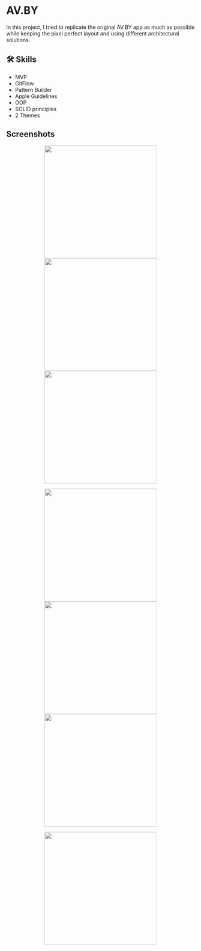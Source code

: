 
# AV.BY

In this project, I tried to replicate the original AV.BY app as much as possible while keeping the pixel perfect layout and using different architectural solutions.
## 🛠 Skills
- MVP
- GitFlow
- Pattern Builder
- Apple Guidelines
- OOP
- SOLID principles
- 2 Themes

## Screenshots

<p align="center">
  <img src="https://github.com/EvgeniMityulya/AVBY/assets/90418758/e6d97f2a-60f6-4890-89ec-aaf996f8ac5f" width="300">
  <img src="https://github.com/EvgeniMityulya/AVBY/assets/90418758/b5ed5f09-4c30-49e8-a5f7-f27a3bb1f5d2" width="300">
  <img src="https://github.com/EvgeniMityulya/AVBY/assets/90418758/afc93fac-072d-4de8-b182-ac79b3ca9634" width="300">
</p>

<p align="center">
  <img src="https://github.com/EvgeniMityulya/AVBY/assets/90418758/c2415e62-c4c6-4cd0-a9ec-4308221191a1" width="300">
  <img src="https://github.com/EvgeniMityulya/AVBY/assets/90418758/d6c0bbb2-c7ed-4a36-af8a-392c9366ccd5" width="300">
  <img src="https://github.com/EvgeniMityulya/AVBY/assets/90418758/f620144d-fcea-4e23-858e-d2a81a88216a" width="300">
</p>

<p align="center">
  <img src="https://github.com/iseedeadpeopleq/AVBY/assets/90418758/0e23583e-8276-40db-8063-79e5ed436280" width="300">
</p>
